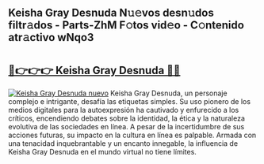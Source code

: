 ## Keisha Gray Desnuda N𝚞𝚎vos desn𝚞dos filtr𝚊dos - Parts-ZhM F𝚘tos vid𝚎o - C𝚘ntenido atr𝚊ctivo wNqo3

# <h2><a href="http://mbbtsn.tromn.icu/?c=Keisha+Gray+Desnuda">🔗👉👉👉 Keisha Gray Desnuda 🔗🔗</a></h2>

[![Keisha Gray Desnuda nuevo](https://i.imgur.com/pEAQMta.gif)](http://mbbtsn.tromn.icu/?c=Keisha+Gray+Desnuda)
Keisha Gray Desnuda, un personaje complejo e intrigante, desafía las etiquetas simples. Su uso pionero de los medios digitales para la autoexpresión ha cautivado y enfurecido a los críticos, encendiendo debates sobre la identidad, la ética y la naturaleza evolutiva de las sociedades en línea. A pesar de la incertidumbre de sus acciones futuras, su impacto en la cultura en línea es palpable. Armada con una tenacidad inquebrantable y un encanto innegable, la influencia de Keisha Gray Desnuda en el mundo virtual no tiene límites.
